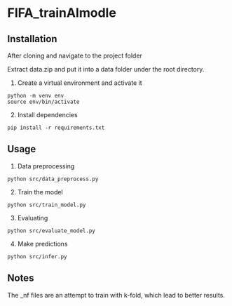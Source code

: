 # FIFA_trainAImodle
## Installation

After cloning and navigate to the project folder

Extract data.zip and put it into a data folder under the root directory.

1. Create a virtual environment and activate it
```
python -m venv env
source env/bin/activate
```
2. Install dependencies
```
pip install -r requirements.txt
```

## Usage
1. Data preprocessing
```
python src/data_preprocess.py
```
2. Train the model
```
python src/train_model.py
```
3. Evaluating
```
python src/evaluate_model.py
```
4. Make predictions
```
python src/infer.py
```

## Notes
The _nf files are an attempt to train with k-fold, which lead to better results.
